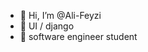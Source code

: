 - 👋 Hi, I’m @Ali-Feyzi
- 👀 UI / django
- 🌱 software engineer student


<!---
Ali-py2/Ali-py2 is a ✨ special ✨ repository because its `README.md` (this file) appears on your GitHub profile.
You can click the Preview link to take a look at your changes.
--->
